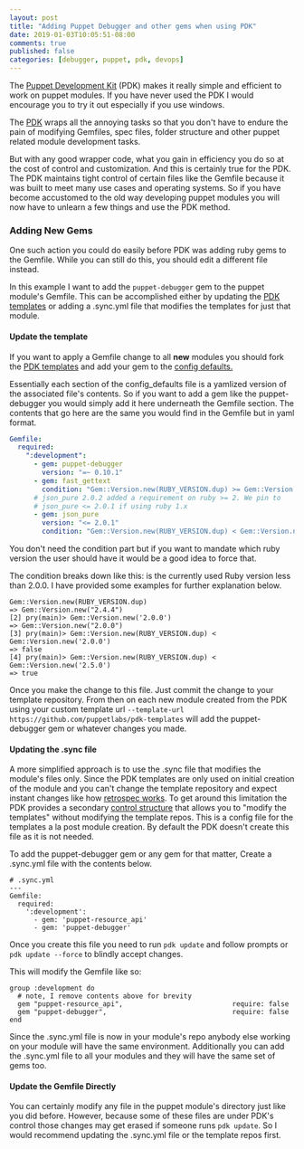 ```yaml
---
layout: post
title: "Adding Puppet Debugger and other gems when using PDK"
date: 2019-01-03T10:05:51-08:00
comments: true
published: false
categories: [debugger, puppet, pdk, devops]
---
```


The [Puppet Development Kit](https://puppet.com/docs/pdk/1.x/pdk.html) (PDK) makes it really simple and efficient to work on puppet modules. If you have never used the PDK I would encourage you to try it out especially if you use windows.

The [PDK](https://puppet.com/docs/pdk/1.x/pdk.html) wraps all the annoying tasks so that you don't have to endure the pain of modifying Gemfiles, spec files, folder structure and other puppet related module development tasks.

But with any good wrapper code, what you gain in efficiency you do so at the cost of control and customization. And this is certainly true for the PDK. The PDK maintains tight control of certain files like the Gemfile because it was built to meet many use cases and operating systems. So if you have become accustomed to the old way developing puppet modules you will now have to unlearn a few things and use the PDK method.

### Adding New Gems

One such action you could do easily before PDK was adding ruby gems to the Gemfile. While you can still do this, you should edit a different file instead.

In this example I want to add the `puppet-debugger` gem to the puppet module's Gemfile. This can be accomplished either by updating the [PDK templates](https://github.com/puppetlabs/pdk-templates) or adding a .sync.yml file that modifies the templates for just that module.

#### Update the template

If you want to apply a Gemfile change to all **new** modules you should fork the [PDK templates](https://github.com/puppetlabs/pdk-templates) and add your gem to the [config defaults.](https://github.com/puppetlabs/pdk-templates/blob/master/config_defaults.yml#L533)

Essentially each section of the config_defaults file is a yamlized version of the associated file's contents. So if you want to add a gem like the puppet-debugger you would simply add it here underneath the Gemfile section. The contents that go here are the same you would find in the Gemfile but in yaml format.

```yaml
Gemfile:
  required:
    ":development":
      - gem: puppet-debugger
        version: "=~ 0.10.1"
      - gem: fast_gettext
        condition: "Gem::Version.new(RUBY_VERSION.dup) >= Gem::Version.new('2.1.0')"
      # json_pure 2.0.2 added a requirement on ruby >= 2. We pin to
      # json_pure <= 2.0.1 if using ruby 1.x
      - gem: json_pure
        version: "<= 2.0.1"
        condition: "Gem::Version.new(RUBY_VERSION.dup) < Gem::Version.new('2.0.0')"
```

You don't need the condition part but if you want to mandate which ruby version the user
should have it would be a good idea to force that.

The condition breaks down like this: is the currently used Ruby version less than 2.0.0.
I have provided some examples for further explanation below.

```
Gem::Version.new(RUBY_VERSION.dup)
=> Gem::Version.new("2.4.4")
[2] pry(main)> Gem::Version.new('2.0.0')
=> Gem::Version.new("2.0.0")
[3] pry(main)> Gem::Version.new(RUBY_VERSION.dup) < Gem::Version.new('2.0.0')
=> false
[4] pry(main)> Gem::Version.new(RUBY_VERSION.dup) < Gem::Version.new('2.5.0')
=> true
```

Once you make the change to this file. Just commit the change to your template repository. From then on each new module created from the PDK using your custom template url `--template-url https://github.com/puppetlabs/pdk-templates` will add the puppet-debugger gem or whatever changes you made.

#### Updating the .sync file

A more simplified approach is to use the .sync file that modifies the module's files only. Since the PDK templates are only used on initial creation of the module and you can't change the template repository and expect instant changes like how [retrospec works](https://www.retrospec-puppet.com). To get around this limitation the PDK provides a secondary [control structure](https://puppet.com/docs/pdk/1.x/customizing_module_config.html#customizing-the-default-template) that allows you to "modify the templates" without modifying the template repos. This is a config file for the templates a la post module creation. By default the PDK doesn't create this file as it is not needed.

To add the puppet-debugger gem or any gem for that matter, Create a .sync.yml file with the contents below.

```
# .sync.yml
---
Gemfile:
  required:
    ':development':
      - gem: 'puppet-resource_api'
      - gem: 'puppet-debugger'

```

Once you create this file you need to run `pdk update` and follow prompts or `pdk update --force` to blindly accept changes.

This will modify the Gemfile like so:

```
group :development do
  # note, I remove contents above for brevity
  gem "puppet-resource_api",                           require: false
  gem "puppet-debugger",                               require: false
end
```

Since the .sync.yml file is now in your module's repo anybody else working on your module will have the same environment. Additionally you can add the .sync.yml file to all your modules and they will have the same set of gems too.

#### Update the Gemfile Directly

You can certainly modify any file in the puppet module's directory just like you did before. However, because some of these files are under PDK's control those changes may get erased if someone runs `pdk update`. So I would recommend updating the .sync.yml file or the template repos first.
